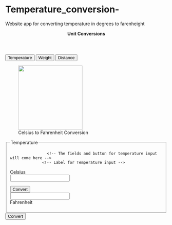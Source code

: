 # Temperature_conversion-
Website app for converting temperature in degrees to farenheight
<!DOCTYPE html>
<html>
  <head>
    <!-- This is your page title that appears on the browser window or tab -->
    <title>Unit Conversions</title>
  </head>
  <body>
      <section id="home">
           <!-- This is the main heading -->
    <header><b>Unit Conversions</b></header>
    <nav>
        <!-- Button for redirecting users to the temperature section -->
        <a href="#temperature"><button>Temperature</button></a>
        <!-- Button for redirecting users to the weight section -->
        <a href="#weight"><button>Weight</button></a>
        <!-- Button for redirecting users to the distance section -->
        <a href="#distance"><button>Distance</button></a>
      </nav>
      </section>
      <div id="all-conversion-sections">
        <!-- This will have the conversion sections for Temperature, Weight, and Distance -->
        <section id="temperature">
        <!-- Temparature conversion section -->
        <div id="tmp">
            <figure>
                <img src="https://cf-courses-data.s3.us.cloud-object-storage.appdomain.cloud/IBMDeveloperSkillsNetwork-CD0101EN-SkillsNetwork/labs/Theia%20Labs/02%20-%20HTML5%20Elements/images/thermo.png" width="200px"/>
                <figcaption>Celsius to Fahrenheit Conversion</figcaption>
              </figure>
              <article>
                <!-- This contains the specific elements for temperature conversion-->
                <fieldset>
                    <legend>Temperature</legend>
                   
                    <!-- The fields and button for temperature input will come here -->
                  <!-- Label for Temperature input -->
  <label for="Temperature">Celsius</label> <br/>
  <input type="number" id="c"> <br/>
  <!-- Label for Temperature output -->
  <button id="temperature"> Convert </button> <br/>
  <input type="number" id="f"> <br/>
  <label for="Temperature">Fahrenheit</label>
                </fieldset>
            </article>
            <button id="temperature"> Convert </button> <br/>
          </div>
        </section>
      </div>
  </body>
</html>
